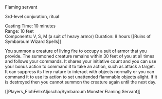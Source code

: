 Flaming servant

3rd-level conjuration, ritual

Casting Time: 10 minutes  
Range: 10 feet  
Components: V, S, M (a suit of heavy armor) 
Duration: 8 hours
[[Ruins of Symbaroum Wizard Spells]]

You summon a creature of living fire to occupy a suit of armor that you provide. The summoned creature remains within 30 feet of you at all times and follows your commands. It shares your initiative count and you can use your bonus action to command it to take an action, such as attack a target. It can suppress its fiery nature to interact with objects normally or you can command it to use its action to set unattended flammable objects alight. If it is destroyed then you cannot summon the creature again until the next day.

[[Players_FlohFelixAljoscha/Symbaroum Monster Flaming Servant]]